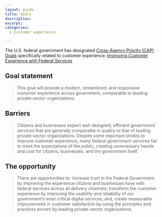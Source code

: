 ```yaml
---
layout: guide
title: Goals
description: 
excerpt: 
categories:
  - Customer experience

---
```


The U.S. federal government has designated [Cross-Agency Priority (CAP) Goals](https://www.performance.gov/CAP/overview/) specifically related to customer experience: [Improving Customer Experience with Federal Services](https://www.performance.gov/CAP/cx/)


## Goal statement


> This goal will provide a modern, streamlined, and responsive customer experience across government, comparable to leading private-sector organizations.


## Barriers


> Citizens and businesses expect well-designed, efficient government services that are generally comparable in quality to that of leading private-sector organizations. Despite some important strides to improve customer experience, many federal government services fail to meet the expectations of the public, creating unnecessary hassle and cost for citizens, businesses, and the government itself.


## The opportunity


> There are opportunities to: increase trust in the Federal Government by improving the experience citizens and businesses have with federal services across all delivery channels; transform the customer experience by improving the usability and reliability of our government’s most critical digital services; and, create measurable improvements in customer satisfaction by using the principles and practices proven by leading private-sector organizations.
